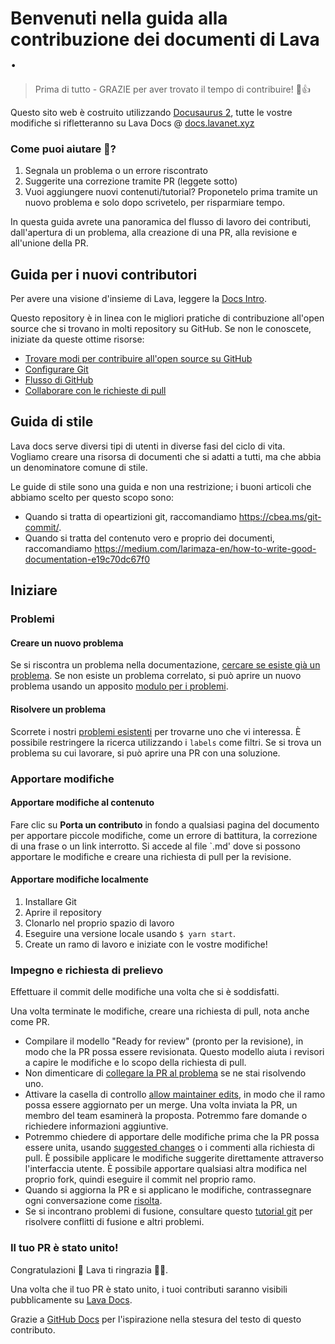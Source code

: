 # Benvenuti nella guida alla contribuzione dei documenti di Lava <!-- omettere nel toc -->.

> Prima di tutto - GRAZIE per aver trovato il tempo di contribuire! 🌋👍

Questo sito web è costruito utilizzando [Docusaurus 2](https://docusaurus.io/), tutte le vostre modifiche si rifletteranno su Lava Docs @ [docs.lavanet.xyz](https://docs.lavanet.xyz)

### Come puoi aiutare 💪?
1. Segnala un problema o un errore riscontrato
2. Suggerite una correzione tramite PR (leggete sotto)
3. Vuoi aggiungere nuovi contenuti/tutorial? Proponetelo prima tramite un nuovo problema e solo dopo scrivetelo, per risparmiare tempo.

In questa guida avrete una panoramica del flusso di lavoro dei contributi, dall'apertura di un problema, alla creazione di una PR, alla revisione e all'unione della PR.

## Guida per i nuovi contributori

Per avere una visione d'insieme di Lava, leggere la [Docs Intro](/docs/intro.md).

Questo repository è in linea con le migliori pratiche di contribuzione all'open source che si trovano in molti repository su GitHub. Se non le conoscete, iniziate da queste ottime risorse:
- [Trovare modi per contribuire all'open source su GitHub](https://docs.github.com/en/get-started/exploring-projects-on-github/finding-ways-to-contribute-to-open-source-on-github)
- [Configurare Git](https://docs.github.com/en/get-started/quickstart/set-up-git)
- [Flusso di GitHub](https://docs.github.com/en/get-started/quickstart/github-flow)
- [Collaborare con le richieste di pull](https://docs.github.com/en/github/collaborating-with-pull-requests)

## Guida di stile
Lava docs serve diversi tipi di utenti in diverse fasi del ciclo di vita.
Vogliamo creare una risorsa di documenti che si adatti a tutti, ma che abbia un denominatore comune di stile.

Le guide di stile sono una guida e non una restrizione; i buoni articoli che abbiamo scelto per questo scopo sono:
- Quando si tratta di opeartizioni git, raccomandiamo https://cbea.ms/git-commit/.
- Quando si tratta del contenuto vero e proprio dei documenti, raccomandiamo https://medium.com/larimaza-en/how-to-write-good-documentation-e19c70dc67f0

## Iniziare

### Problemi

#### Creare un nuovo problema

Se si riscontra un problema nella documentazione, [cercare se esiste già un problema](https://docs.github.com/en/github/searching-for-information-on-github/searching-on-github/searching-issues-and-pull-requests#search-by-the-title-body-or-comments). Se non esiste un problema correlato, si può aprire un nuovo problema usando un apposito [modulo per i problemi](https://github.com/lavanet/docs/issues/new/choose).

#### Risolvere un problema

Scorrete i nostri [problemi esistenti](https://github.com/lavanet/docs/issues) per trovarne uno che vi interessa. È possibile restringere la ricerca utilizzando i `labels` come filtri. Se si trova un problema su cui lavorare, si può aprire una PR con una soluzione.

### Apportare modifiche

#### Apportare modifiche al contenuto

Fare clic su **Porta un contributo** in fondo a qualsiasi pagina del documento per apportare piccole modifiche, come un errore di battitura, la correzione di una frase o un link interrotto. Si accede al file `.md' dove si possono apportare le modifiche e creare una richiesta di pull per la revisione.

#### Apportare modifiche localmente

1. Installare Git
2. Aprire il repository
3. Clonarlo nel proprio spazio di lavoro
4. Eseguire una versione locale usando `$ yarn start`.
5. Create un ramo di lavoro e iniziate con le vostre modifiche!

### Impegno e richiesta di prelievo

Effettuare il commit delle modifiche una volta che si è soddisfatti.

Una volta terminate le modifiche, creare una richiesta di pull, nota anche come PR.
- Compilare il modello "Ready for review" (pronto per la revisione), in modo che la PR possa essere revisionata. Questo modello aiuta i revisori a capire le modifiche e lo scopo della richiesta di pull.
- Non dimenticare di [collegare la PR al problema](https://docs.github.com/en/issues/tracking-your-work-with-issues/linking-a-pull-request-to-an-issue) se ne stai risolvendo uno.
- Attivare la casella di controllo [allow maintainer edits](https://docs.github.com/en/github/collaborating-with-issues-and-pull-requests/allowing-changes-to-a-pull-request-branch-created-from-a-fork), in modo che il ramo possa essere aggiornato per un merge.
Una volta inviata la PR, un membro del team esaminerà la proposta. Potremmo fare domande o richiedere informazioni aggiuntive.
- Potremmo chiedere di apportare delle modifiche prima che la PR possa essere unita, usando [suggested changes](https://docs.github.com/en/github/collaborating-with-issues-and-pull-requests/incorporating-feedback-in-your-pull-request) o i commenti alla richiesta di pull. È possibile applicare le modifiche suggerite direttamente attraverso l'interfaccia utente. È possibile apportare qualsiasi altra modifica nel proprio fork, quindi eseguire il commit nel proprio ramo.
- Quando si aggiorna la PR e si applicano le modifiche, contrassegnare ogni conversazione come [risolta](https://docs.github.com/en/github/collaborating-with-issues-and-pull-requests/commenting-on-a-pull-request#resolving-conversations).
- Se si incontrano problemi di fusione, consultare questo [tutorial git](https://lab.github.com/githubtraining/managing-merge-conflicts) per risolvere conflitti di fusione e altri problemi.

### Il tuo PR è stato unito!

Congratulazioni 🦸 Lava ti ringrazia 🌋🙏.

Una volta che il tuo PR è stato unito, i tuoi contributi saranno visibili pubblicamente su [Lava Docs](https://docs.lavanet.xyz).

Grazie a [GitHub Docs](https://github.com/github/docs) per l'ispirazione nella stesura del testo di questo contributo.
